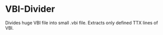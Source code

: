 VBI-Divider
===========

Divides huge VBI file into small .vbi file. Extracts only defined TTX lines of VBI.
